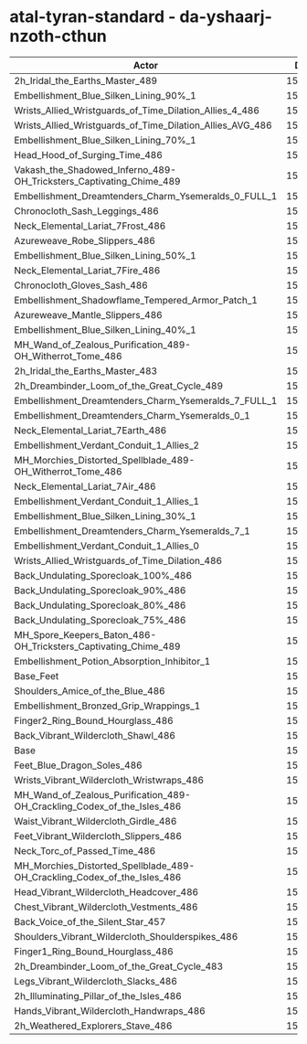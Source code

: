 # atal-tyran-standard - da-yshaarj-nzoth-cthun
| Actor | DPS | Increase |
|---|:---:|:---:|
|2h_Iridal_the_Earths_Master_489|154436|1.36%|
|Embellishment_Blue_Silken_Lining_90%_1|154090|1.13%|
|Wrists_Allied_Wristguards_of_Time_Dilation_Allies_4_486|154040|1.10%|
|Wrists_Allied_Wristguards_of_Time_Dilation_Allies_AVG_486|153742|0.90%|
|Embellishment_Blue_Silken_Lining_70%_1|153701|0.87%|
|Head_Hood_of_Surging_Time_486|153668|0.85%|
|Vakash_the_Shadowed_Inferno_489-OH_Tricksters_Captivating_Chime_489|153634|0.83%|
|Embellishment_Dreamtenders_Charm_Ysemeralds_0_FULL_1|153483|0.73%|
|Chronocloth_Sash_Leggings_486|153431|0.70%|
|Neck_Elemental_Lariat_7Frost_486|153431|0.70%|
|Azureweave_Robe_Slippers_486|153402|0.68%|
|Embellishment_Blue_Silken_Lining_50%_1|153386|0.67%|
|Neck_Elemental_Lariat_7Fire_486|153358|0.65%|
|Chronocloth_Gloves_Sash_486|153344|0.64%|
|Embellishment_Shadowflame_Tempered_Armor_Patch_1|153287|0.60%|
|Azureweave_Mantle_Slippers_486|153244|0.57%|
|Embellishment_Blue_Silken_Lining_40%_1|153231|0.57%|
|MH_Wand_of_Zealous_Purification_489-OH_Witherrot_Tome_486|153195|0.54%|
|2h_Iridal_the_Earths_Master_483|153190|0.54%|
|2h_Dreambinder_Loom_of_the_Great_Cycle_489|153168|0.53%|
|Embellishment_Dreamtenders_Charm_Ysemeralds_7_FULL_1|153168|0.53%|
|Embellishment_Dreamtenders_Charm_Ysemeralds_0_1|153164|0.52%|
|Neck_Elemental_Lariat_7Earth_486|153112|0.49%|
|Embellishment_Verdant_Conduit_1_Allies_2|153101|0.48%|
|MH_Morchies_Distorted_Spellblade_489-OH_Witherrot_Tome_486|153067|0.46%|
|Neck_Elemental_Lariat_7Air_486|153062|0.46%|
|Embellishment_Verdant_Conduit_1_Allies_1|153028|0.43%|
|Embellishment_Blue_Silken_Lining_30%_1|153000|0.41%|
|Embellishment_Dreamtenders_Charm_Ysemeralds_7_1|152945|0.38%|
|Embellishment_Verdant_Conduit_1_Allies_0|152926|0.37%|
|Wrists_Allied_Wristguards_of_Time_Dilation_486|152887|0.34%|
|Back_Undulating_Sporecloak_100%_486|152802|0.28%|
|Back_Undulating_Sporecloak_90%_486|152753|0.25%|
|Back_Undulating_Sporecloak_80%_486|152741|0.24%|
|Back_Undulating_Sporecloak_75%_486|152695|0.21%|
|MH_Spore_Keepers_Baton_486-OH_Tricksters_Captivating_Chime_489|152639|0.18%|
|Embellishment_Potion_Absorption_Inhibitor_1|152557|0.12%|
|Base_Feet|152513|0.10%|
|Shoulders_Amice_of_the_Blue_486|152473|0.07%|
|Embellishment_Bronzed_Grip_Wrappings_1|152457|0.06%|
|Finger2_Ring_Bound_Hourglass_486|152417|0.03%|
|Back_Vibrant_Wildercloth_Shawl_486|152376|0.01%|
|Base|152368|0.00%|
|Feet_Blue_Dragon_Soles_486|152364|0.00%|
|Wrists_Vibrant_Wildercloth_Wristwraps_486|152341|-0.02%|
|MH_Wand_of_Zealous_Purification_489-OH_Crackling_Codex_of_the_Isles_486|152228|-0.09%|
|Waist_Vibrant_Wildercloth_Girdle_486|152195|-0.11%|
|Feet_Vibrant_Wildercloth_Slippers_486|152192|-0.12%|
|Neck_Torc_of_Passed_Time_486|152183|-0.12%|
|MH_Morchies_Distorted_Spellblade_489-OH_Crackling_Codex_of_the_Isles_486|152140|-0.15%|
|Head_Vibrant_Wildercloth_Headcover_486|152059|-0.20%|
|Chest_Vibrant_Wildercloth_Vestments_486|152051|-0.21%|
|Back_Voice_of_the_Silent_Star_457|152001|-0.24%|
|Shoulders_Vibrant_Wildercloth_Shoulderspikes_486|151902|-0.31%|
|Finger1_Ring_Bound_Hourglass_486|151852|-0.34%|
|2h_Dreambinder_Loom_of_the_Great_Cycle_483|151830|-0.35%|
|Legs_Vibrant_Wildercloth_Slacks_486|151704|-0.44%|
|2h_Illuminating_Pillar_of_the_Isles_486|151694|-0.44%|
|Hands_Vibrant_Wildercloth_Handwraps_486|151665|-0.46%|
|2h_Weathered_Explorers_Stave_486|151622|-0.49%|
